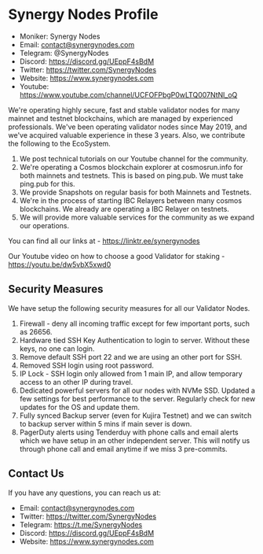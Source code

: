# Synergy Nodes Profile

- Moniker: Synergy Nodes
- Email: contact@synergynodes.com
- Telegram: @SynergyNodes
- Discord: https://discord.gg/UEppF4sBdM
- Twitter: https://twitter.com/SynergyNodes
- Website: https://www.synergynodes.com
- Youtube: https://www.youtube.com/channel/UCFOFPbgP0wLTQ007NtNl_oQ


We're operating highly secure, fast and stable validator nodes for many mainnet and testnet blockchains, which are managed by experienced professionals. We've been operating validator nodes since May 2019, and we've acquired valuable experience in these 3 years. Also, we contribute the following to the EcoSystem.

1. We post technical tutorials on our Youtube channel for the community.
2. We're operating a Cosmos blockchain explorer at cosmosrun.info for both mainnets and testnets. This is based on ping.pub. We must take ping.pub for this.
3. We provide Snapshots on regular basis for both Mainnets and Testnets.
4. We're in the process of starting IBC Relayers between many cosmos blockchains. We already are operating a IBC Relayer on testnets.
5. We will provide more valuable services for the community as we expand our operations.

You can find all our links at - https://linktr.ee/synergynodes

Our Youtube video on how to choose a good Validator for staking - https://youtu.be/dw5vbX5xwd0

## Security Measures

We have setup the following security measures for all our Validator Nodes.

1. Firewall - deny all incoming traffic except for few important ports, such as 26656.
2. Hardware tied SSH Key Authentication to login to server. Without these keys, no one can login.
3. Remove default SSH port 22 and we are using an other port for SSH.
4. Removed SSH login using root password.
5. IP Lock - SSH login only allowed from 1 main IP, and allow temporary access to an other IP during travel.
6. Dedicated powerful servers for all our nodes with NVMe SSD. Updated a few settings for best performance to the server. Regularly check for new updates for the OS and update them.
7. Fully synced Backup server (even for Kujira Testnet) and we can switch to backup server within 5 mins if main sever is down.
8. PagerDuty alerts using Tenderduy with phone calls and email alerts which we have setup in an other independent server. This will notify us through phone call and email anytime if we miss 3 pre-commits.

## Contact Us

If you have any questions, you can reach us at:

- Email: contact@synergynodes.com
- Twitter: https://twitter.com/SynergyNodes
- Telegram: https://t.me/SynergyNodes
- Discord: https://discord.gg/UEppF4sBdM
- Website: https://www.synergynodes.com
